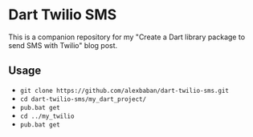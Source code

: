 # Dart Twilio SMS

This is a companion repository for my "Create a Dart library package to send SMS with Twilio"
 blog post.

 ## Usage
  - `git clone https://github.com/alexbaban/dart-twilio-sms.git`
  - `cd dart-twilio-sms/my_dart_project/`
  - `pub.bat get`
  - `cd ../my_twilio`
  - `pub.bat get`
